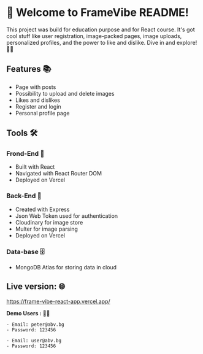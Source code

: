 # 👋 Welcome to FrameVibe README! 

This project was build for education purpose and for React course. It's got cool stuff like user registration, 
image-packed pages, image uploads, personalized profiles, and the power to like and dislike. Dive in and explore! 🚀📸

## Features 📚

 - Page with posts
 - Possibility to upload and delete images
 - Likes and dislikes
 - Register and login
 - Personal profile page

## Tools 🛠️

### Frond-End 🎨
 - Built with React
 - Navigated with React Router DOM
 - Deployed on Vercel

### Back-End 🧠
 - Created with Express
 - Json Web Token used for authentication
 - Cloudinary for image store
 - Multer for image parsing
 - Deployed on Vercel

### Data-base 🗄️
 - MongoDB Atlas for storing data in cloud 

## Live version: 🌐

https://frame-vibe-react-app.vercel.app/


**Demo Users :** 👩‍💻

    - Email: peter@abv.bg
    - Password: 123456

    - Email: user@abv.bg  
    - Password: 123456